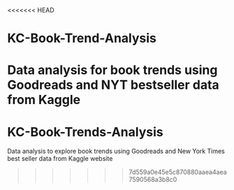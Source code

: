 <<<<<<< HEAD
# KC-Book-Trend-Analysis
Data analysis for book trends using Goodreads and NYT bestseller data from Kaggle
=======
# KC-Book-Trends-Analysis
Data analysis to explore book trends using Goodreads and New York Times best seller data from Kaggle website
>>>>>>> 7d559a0e45e5c870880aaea4aea7590568a3b8c0
 